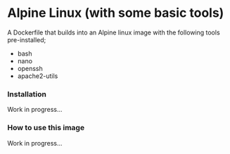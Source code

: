 # Alpine Linux (with some basic tools)

A Dockerfile that builds into an Alpine linux image with the following tools pre-installed;

* bash
* nano
* openssh
* apache2-utils

### Installation
Work in progress...

### How to use this image
Work in progress...